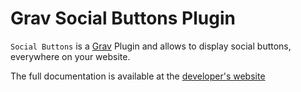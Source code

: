 # Grav Social Buttons Plugin

`Social Buttons` is a [Grav](http://github.com/getgrav/grav) Plugin and allows to display social buttons, everywhere on your website.

The full documentation is available at the [developer's website](http://diblas.net/plugins/social-buttons-grav-cms-plugin-renders-the-rrssb-social-buttons-icons)